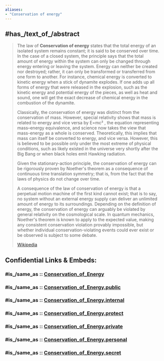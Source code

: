 ```yaml
---
aliases:
- "Conservation of energy"
---
```


## #has_/text_of_/abstract 

> The law of **Conservation of energy** states that the total energy of an isolated system remains constant; it is said to be conserved over time. In the case of a closed system, the principle says that the total amount of energy within the system can only be changed through energy entering or leaving the system. Energy can neither be created nor destroyed; rather, it can only be transformed or transferred from one form to another. For instance, chemical energy is converted to kinetic energy when a stick of dynamite explodes. If one adds up all forms of energy that were released in the explosion, such as the kinetic energy and potential energy of the pieces, as well as heat and sound, one will get the exact decrease of chemical energy in the combustion of the dynamite.
>
> Classically, the conservation of energy was distinct from the conservation of mass. However, special relativity shows that mass is related to energy and vice versa by 
>      E=mc² 
> , the equation representing mass–energy equivalence, and science now takes the view that mass-energy as a whole is conserved. Theoretically, this implies that  mass can itself be converted to energy, and vice versa. However, this is believed to be possible only under the most extreme of physical conditions, such as likely existed in the universe very shortly after the Big Bang or when black holes emit Hawking radiation.
>
> Given the stationary-action principle, the conservation of energy can be rigorously proven by Noether's theorem as a consequence of continuous time translation symmetry; that is, from the fact that the laws of physics do not change over time.
>
> A consequence of the law of conservation of energy is that a perpetual motion machine of the first kind cannot exist; that is to say, no system without an external energy supply can deliver an unlimited amount of energy to its surroundings. Depending on the definition of energy, the conservation of energy can arguably be violated by general relativity on the cosmological scale. In quantum mechanics, Noether's theorem is known to apply to the expected value, making any consistent conservation violation provably impossible, but whether individual conservation-violating events could ever exist or be observed is subject to some debate.
>
> [Wikipedia](https://en.wikipedia.org/wiki/Conservation%20of%20energy)


## Confidential Links & Embeds: 

### #is_/same_as :: [Conservation_of_Energy](/_Standards/Science/Physics/Conservation_of_Energy.md) 

### #is_/same_as :: [Conservation_of_Energy.public](/_public/Science/Physics/Conservation_of_Energy.public.md) 

### #is_/same_as :: [Conservation_of_Energy.internal](/_internal/Science/Physics/Conservation_of_Energy.internal.md) 

### #is_/same_as :: [Conservation_of_Energy.protect](/_protect/Science/Physics/Conservation_of_Energy.protect.md) 

### #is_/same_as :: [Conservation_of_Energy.private](/_private/Science/Physics/Conservation_of_Energy.private.md) 

### #is_/same_as :: [Conservation_of_Energy.personal](/_personal/Science/Physics/Conservation_of_Energy.personal.md) 

### #is_/same_as :: [Conservation_of_Energy.secret](/_secret/Science/Physics/Conservation_of_Energy.secret.md)

